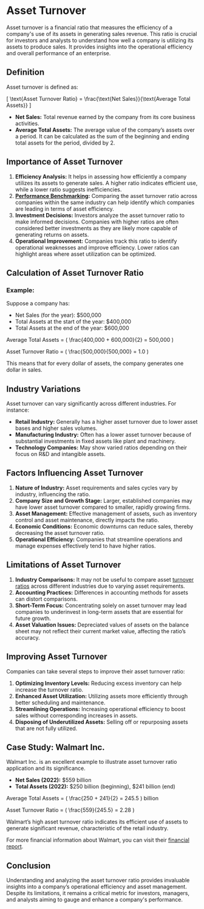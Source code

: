 # Asset Turnover

Asset turnover is a financial ratio that measures the efficiency of a company's use of its assets in generating sales revenue. This ratio is crucial for investors and analysts to understand how well a company is utilizing its assets to produce sales. It provides insights into the operational efficiency and overall performance of an enterprise.

## Definition

Asset turnover is defined as:

\[ \text{Asset Turnover Ratio} = \frac{\text{Net Sales}}{\text{Average Total Assets}} \]

- **Net Sales:** Total revenue earned by the company from its core business activities.
- **Average Total Assets:** The average value of the company’s assets over a period. It can be calculated as the sum of the beginning and ending total assets for the period, divided by 2.

## Importance of Asset Turnover

1. **Efficiency Analysis:** It helps in assessing how efficiently a company utilizes its assets to generate sales. A higher ratio indicates efficient use, while a lower ratio suggests inefficiencies.
2. **[Performance Benchmarking](../p/performance_benchmarking.md):** Comparing the asset turnover ratio across companies within the same industry can help identify which companies are leading in terms of asset efficiency.
3. **Investment Decisions:** Investors analyze the asset turnover ratio to make informed decisions. Companies with higher ratios are often considered better investments as they are likely more capable of generating returns on assets.
4. **Operational Improvement:** Companies track this ratio to identify operational weaknesses and improve efficiency. Lower ratios can highlight areas where asset utilization can be optimized.

## Calculation of Asset Turnover Ratio

### Example:
Suppose a company has:
- Net Sales (for the year): $500,000
- Total Assets at the start of the year: $400,000
- Total Assets at the end of the year: $600,000

Average Total Assets = \( \frac{400,000 + 600,000}{2} = 500,000 \)

Asset Turnover Ratio = \( \frac{500,000}{500,000} = 1.0 \)

This means that for every dollar of assets, the company generates one dollar in sales.

## Industry Variations

Asset turnover can vary significantly across different industries. For instance:
- **Retail Industry:** Generally has a higher asset turnover due to lower asset bases and higher sales volumes.
- **Manufacturing Industry:** Often has a lower asset turnover because of substantial investments in fixed assets like plant and machinery.
- **Technology Companies:** May show varied ratios depending on their focus on R&D and intangible assets.

## Factors Influencing Asset Turnover

1. **Nature of Industry:** Asset requirements and sales cycles vary by industry, influencing the ratio.
2. **Company Size and Growth Stage:** Larger, established companies may have lower asset turnover compared to smaller, rapidly growing firms.
3. **Asset Management:** Effective management of assets, such as inventory control and asset maintenance, directly impacts the ratio.
4. **Economic Conditions:** Economic downturns can reduce sales, thereby decreasing the asset turnover ratio.
5. **Operational Efficiency:** Companies that streamline operations and manage expenses effectively tend to have higher ratios.

## Limitations of Asset Turnover

1. **Industry Comparisons:** It may not be useful to compare asset [turnover ratios](../t/turnover_ratios.md) across different industries due to varying asset requirements.
2. **Accounting Practices:** Differences in accounting methods for assets can distort comparisons.
3. **Short-Term Focus:** Concentrating solely on asset turnover may lead companies to underinvest in long-term assets that are essential for future growth.
4. **Asset Valuation Issues:** Depreciated values of assets on the balance sheet may not reflect their current market value, affecting the ratio’s accuracy.

## Improving Asset Turnover

Companies can take several steps to improve their asset turnover ratio:
1. **Optimizing Inventory Levels:** Reducing excess inventory can help increase the turnover ratio.
2. **Enhanced Asset Utilization:** Utilizing assets more efficiently through better scheduling and maintenance.
3. **Streamlining Operations:** Increasing operational efficiency to boost sales without corresponding increases in assets.
4. **Disposing of Underutilized Assets:** Selling off or repurposing assets that are not fully utilized.

## Case Study: Walmart Inc.

Walmart Inc. is an excellent example to illustrate asset turnover ratio application and its significance.

- **Net Sales (2022):** $559 billion
- **Total Assets (2022):** $250 billion (beginning), $241 billion (end)

Average Total Assets = \( \frac{250 + 241}{2} = 245.5 \) billion

Asset Turnover Ratio = \( \frac{559}{245.5} = 2.28 \)

Walmart’s high asset turnover ratio indicates its efficient use of assets to generate significant revenue, characteristic of the retail industry.

For more financial information about Walmart, you can visit their [financial report](https://stock.walmart.com/financials/annual-reports-and-proxies/default.aspx).

## Conclusion

Understanding and analyzing the asset turnover ratio provides invaluable insights into a company’s operational efficiency and asset management. Despite its limitations, it remains a critical metric for investors, managers, and analysts aiming to gauge and enhance a company's performance.